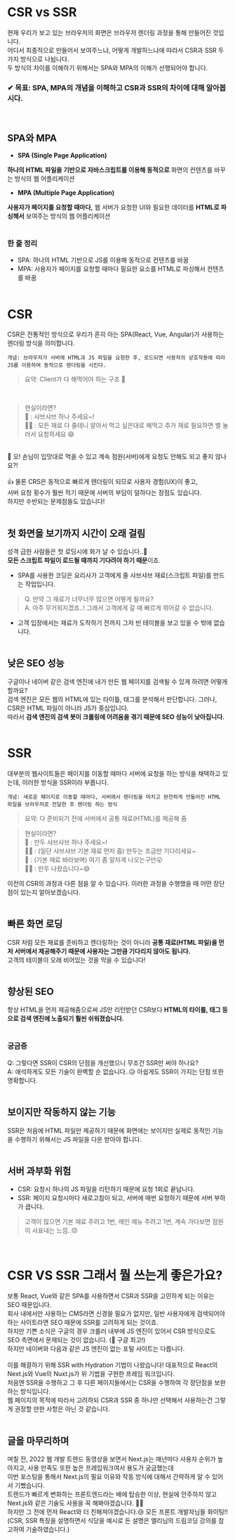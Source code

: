 # CSR vs SSR

현재 우리가 보고 있는 브라우저의 화면은 브라우저 렌더링 과정을 통해 만들어진 것입니다. <br>
어디서 최종적으로 만들어서 보여주느냐, 어떻게 개발하느냐에 따라서 CSR과 SSR 두 가지 방식으로 나뉩니다. <br>
두 방식의 차이를 이해하기 위해서는 SPA와 MPA의 이해가 선행되어야 합니다.

### **✔ 목표: SPA, MPA의 개념을 이해하고 CSR과 SSR의 차이에 대해 알아봅시다.**

<br>

## SPA와 MPA

- **SPA (Single Page Application)**

**하나의 HTML 파일을 기반으로 자바스크립트를 이용해 동적으로** 화면의 컨텐츠를 바꾸는 방식의 웹 어플리케이션

- **MPA (Multiple Page Application)**

**사용자가 페이지를 요청할 때마다,** 웹 서버가 요청한 UI와 필요한 데이터를 **HTML로 파싱해서** 보여주는 방식의 웹 어플리케이션 <br><br>

### 한 줄 정리

- SPA: 하나의 HTML 기반으로 JS를 이용해 동적으로 컨텐츠를 바꿈
- MPA: 사용자가 페이지를 요청할 때마다 필요한 요소를 HTML로 파싱해서 컨텐츠를 바꿈
  <br>
  <br>

# CSR

CSR은 전통적인 방식으로 우리가 흔히 아는 SPA(React, Vue, Angular)가 사용하는 렌더링 방식을 의미합니다. <br>

```
개념: 브라우저가 서버에 HTML과 JS 파일을 요청한 후, 로드되면 사용자의 상호작용에 따라 JS를 이용하여 동적으로 렌더링을 시킨다.
```

> 요약: Client가 다 해먹어야 하는 구조 🐽

<br>

> 현실이라면? <br>
> 🙋 : 샤브샤브 하나 주세요~! <br>
> 🧑‍🍳 : 모든 재료 다 줄테니 알아서 먹고 싶은대로 해먹고 추가 재료 필요하면 벨 눌러서 요청하세요 😄

<br>
🙋 오! 손님이 입맛대로 먹을 수 있고 계속 점원(서버)에게 요청도 안해도 되고 좋지 않나요?! <br><br>
👍 물론 CRS은 동적으로 빠르게 렌더링이 되므로 사용자 경험(UX)이 좋고, <br>
서버 요청 횟수가 훨씬 적기 때문에 서버의 부담이 덜하다는 장점도 있습니다. <br>
하지만 수반되는 문제점들도 있습니다! <br>
<br>

## 첫 화면을 보기까지 시간이 오래 걸림

성격 급한 사람들은 첫 로딩시에 화가 날 수 있습니다..🤯 <br>
**모든 스크립트 파일이 로드될 때까지 기다려야 하기 때문**이죠. <br>

- SPA를 사용한 코딩은 요리사가 고객에게 줄 샤브샤브 재료(스크립트 파일)를 만드는 작업입니다. <br>
> Q. 만약 그 재료가 너무너무 많으면 어떻게 될까요? <br>
> A. 아주 무거워지겠죠..! 그래서 고객에게 갈 때 빠르게 뛰어갈 수 없습니다. <br>
- 고객 입장에서는 재료가 도착하기 전까지 그저 빈 테이블을 보고 있을 수 밖에 없습니다. <br>
  <br>

## 낮은 SEO 성능

구글이나 네이버 같은 검색 엔진에 내가 만든 웹 페이지를 검색될 수 있게 하려면 어떻게 할까요? <br>
검색 엔진은 모든 웹의 HTML에 있는 타이틀, 태그를 분석해서 판단합니다. 그러나, CSR은 HTML 파일이 아니라 JS가 중심입니다. <br>
따라서 **검색 엔진의 검색 봇이 크롤링에 어려움을 겪기 때문에 SEO 성능이 낮아집니다.** <br>
<br>

# SSR

대부분의 웹사이트들은 페이지를 이동할 때마다 서버에 요청을 하는 방식을 채택하고 있는데, 이러한 방식을 SSR이라 부릅니다. <br>

```
개념: 새로운 페이지로 이동할 때마다, 서버에서 렌더링을 마치고 완전하게 만들어진 HTML 파일을 브라우저로 전달한 후 렌더링 하는 방식
```

> 요약: 다 준비되기 전에 서버에서 공통 재료(HTML)를 제공해 줌
> <br>

> 현실이라면? <br>
> 🙋 : 만두 샤브샤브 하나 주세요~! <br>
> 🧑‍🍳 : (일단 샤브샤브 기본 재료 먼저 줌) 만두는 조금만 기다리세요~ <br>
> 🙋 : (기본 재료 바라보며) 여기 좀 알차게 나오는구만😮 <br>
> 🧑‍🍳 : 만두 나왔습니다~😄 <br>

이전의 CSR의 과정과 다른 점을 알 수 있습니다. 이러한 과정을 수행했을 때 어떤 장단점이 있는지 알아보겠습니다. <br>
<br>

## 빠른 화면 로딩

CSR 처럼 모든 재료를 준비하고 렌더링하는 것이 아니라 **공통 재료(HTML 파일)을 먼저 서버에서 제공해주기 때문에 사용자는 그만큼 기다리지 않아도 됩니다.** <br>
고객의 테이블이 오래 비어있는 것을 막을 수 있습니다! <br>
<br>

## 향상된 SEO

항상 HTML을 먼저 제공해줌으로써 JS만 리턴받던 CSR보다 **HTML의 타이틀, 태그 등으로 검색 엔진에 노출되기 훨씬 쉬워졌습니다.** <br>
<br>

### 궁금증

Q: 그렇다면 SSR이 CSR의 단점을 개선했으니 무조건 SSR만 써야 하나요? <br>
A: 애석하게도 모든 기술이 완벽할 순 없습니다..😥 아쉽게도 SSR이 가지는 단점 또한 명확합니다. <br>
<br>

## 보이지만 작동하지 않는 기능

SSR은 처음에 HTML 파일만 제공하기 때문에 화면에는 보이지만 실제로 동적인 기능을 수행하기 위해서는 JS 파일을 다운 받아야 합니다.<br>
<br>

## 서버 과부화 위험

- CSR: 요청시 하나의 JS 파일을 리턴하기 때문에 요청 1회로 끝납니다.
- SSR: 페이지 요청시마다 새로고침이 되고, 서버에 매번 요청하기 때문에 서버 부하가 큽니다.
> 고객이 많으면 기본 재료 주려고 1번, 메인 메뉴 주려고 1번, 계속 가다보면 점원이 사표내는 느낌..😞
> <br>
<br>

# CSR VS SSR 그래서 뭘 쓰는게 좋은가요?

보통 React, Vue와 같은 SPA를 사용하면서 CSR과 SSR을 고민하게 되는 이유는 SEO 때문입니다. <br>
회사 내에서만 사용하는 CMS라면 신경쓸 필요가 없지만, 일반 사용자에게 검색되어야 하는 사이트라면 SEO 때문에 SSR를 고려하게 되는 것이죠. <br>
하지만 기쁜 소식은 구글의 경우 크롤러 내부에 JS 엔진이 있어서 CSR 방식으로도 SEO 측면에서 문제되는 것이 없습니다. (👼 구글 최고!) <br>
하지만 네이버와 다음과 같은 JS 엔진이 없는 포털 사이트는 다릅니다. <br><br>
이를 해결하기 위해 SSR with Hydration 기법이 나왔습니다! 대표적으로 React의 Next.js와 Vue의 Nuxt.js가 위 기법을 구현한 프레임 워크입니다. <br>
처음엔 SSR을 수행하고 그 후 다른 페이지들에서는 CSR을 수행하여 각 장단점을 보완하는 방식입니다. <br>
웹 페이지의 목적에 따라서 고려하되 CSR과 SSR 중 하나만 선택해서 사용하는건 그렇게 권장할 만한 사항은 아닌 것 같습니다. <br>
<br>

## 글을 마무리하며

며칠 전, 2022 웹 개발 트렌드 동영상을 보면서 Next.js는 매년마다 사용자 순위가 높아지고, 사용 만족도 또한 높은 프레임워크여서 용도가 궁금했는데 <br>
이번 포스팅을 통해서 Next.js의 필요 이유와 작동 방식에 대해서 간략하게 알 수 있어서 기뻤습니다. <br>
트렌드가 빠르게 변화하는 프론트엔드라는 배에 탑승한 이상, 현실에 안주하지 않고 Next.js와 같은 기술도 사용을 꼭 해봐야겠습니다. 💪💪<br>
하지만 그 전에 먼저 React와 더 친해져야겠습니다.😢 모든 프론트 개발자님들 화이팅!! <br>
(CSR, SSR 특징을 설명하면서 식당을 예시로 든 설명은 엘리님의 드림코딩 강의를 참고하여 기술하였습니다.)
